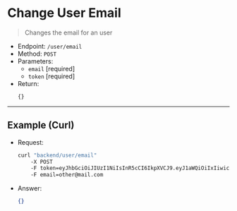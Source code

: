 # Change User Email

> Changes the email for an user

- Endpoint: `/user/email`
- Method: `POST`
- Parameters:
    - `email` [required]
    - `token` [required]
- Return:
    ```ts
    {}
    ```

---

## Example (Curl)

- Request:
    ```sh
    curl "backend/user/email" 
        -X POST
        -F token=eyJhbGciOiJIUzI1NiIsInR5cCI6IkpXVCJ9.eyJ1aWQiOiIxIiwicm9sZSI6ImFkbWluIiwiZXhwIjoiMjAyMi0wMS0wMSAwMDowMDowMCJ9.pXj82eZW-VXjYgIx1L9GrHWn-tcvNg-_mGpEBySaKAg
        -F email=other@mail.com
    ```
- Answer:
    ```json
    {}
    ```